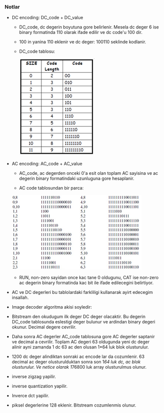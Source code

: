 ### Notlar 

- DC encoding: DC_code + DC_value 

  + DC_code, dc degerin boyutuna gore belirlenir. Mesela dc deger 6 ise binary formatinda 110 olarak ifade edilir ve dc code'u 100 dir. 
  
  + 100 in yanina 110 eklenir ve dc deger: 100110 seklinde kodlanir.  

  + DC_code tablosu:
     
       ![dc_code](dc_code.png)

- AC encoding: AC_code + AC_value

  + AC_code, ac degerden onceki 0'a esit olan toplam AC sayisina ve ac degerin binary formatindaki uzunluguna gore hesaplanir.   
 
  + AC code tablosundan bir parca:

  ![ac_code](ac_code.png)

  + RUN, non-zero sayidan once kac tane 0 oldugunu, CAT ise non-zero ac degerin binary formatinda kac bit ile ifade edilecegini belirtiyor. 
     

 - AC ve DC degerleri bu tablolardaki farkliligi kullanarak ayirt edecegim insallah.
 
 
 - Image decoder algoritma akisi soyledir:

  +  Bitstream den okudugum ilk deger DC deger olacaktir. Bu degerin DC_code tablosunda eslestigi deger bulunur ve ardindan binary degeri okunur. Decimal degere cevrilir. 

  + Daha sonra AC degerler AC_code tablosuna gore AC degerler saptanir ve decimal a cevrilir. Toplam AC degeri 63 oldugunda yeni dc deger alinir ayni zamanda 1 dc 63 ac den olusan 1*64 luk blok olusturulur.  
      
  + 1200 dc deger alindiktan sonraki ac encode lar da cozumlenir. 63 decimal ac deger olusturulduktan sonra son 1*64 luk dc, ac blok olusturulur. Ve netice olarak 1*76800 luk array olusturulmus olunur. 

  + inverse zigzag yapilir. 

  + inverse quantization yapilir. 
      
  + Inverce dct yapilir. 

  + piksel degerlerine 128 eklenir. Bitstream cozumlenmis olunur. 